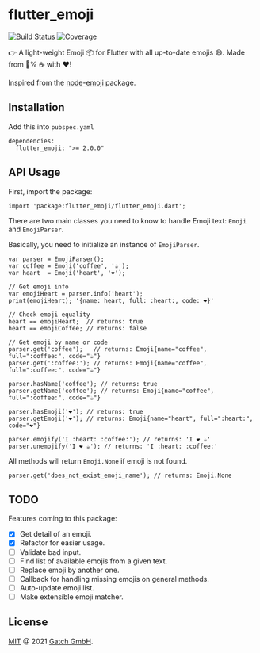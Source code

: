 # flutter_emoji

[![Build Status](https://travis-ci.com/petehouston/flutter-emoji.svg?branch=master)](https://travis-ci.com/petehouston/flutter-emoji) [![Coverage](https://codecov.io/gh/petehouston/flutter-emoji/branch/master/graph/badge.svg)](https://codecov.io/gh/petehouston/flutter-emoji)

👉 A light-weight Emoji 📦 for Flutter with all up-to-date emojis 😄. Made from 💯% ☕ with ❤️!

Inspired from the [node-emoji](https://github.com/omnidan/node-emoji) package.

## Installation

Add this into `pubspec.yaml`

```
dependencies:
  flutter_emoji: ">= 2.0.0"
```

## API Usage

First, import the package:

```
import 'package:flutter_emoji/flutter_emoji.dart';
```

There are two main classes you need to know to handle Emoji text: `Emoji` and `EmojiParser`.

Basically, you need to initialize an instance of `EmojiParser`.

```
var parser = EmojiParser();
var coffee = Emoji('coffee', '☕');
var heart  = Emoji('heart', '❤️');

// Get emoji info
var emojiHeart = parser.info('heart');
print(emojiHeart); '{name: heart, full: :heart:, code: ❤️}'

// Check emoji equality
heart == emojiHeart;  // returns: true
heart == emojiCoffee; // returns: false

// Get emoji by name or code
parser.get('coffee');   // returns: Emoji{name="coffee", full=":coffee:", code="☕"}
parser.get(':coffee:'); // returns: Emoji{name="coffee", full=":coffee:", code="☕"}

parser.hasName('coffee'); // returns: true
parser.getName('coffee'); // returns: Emoji{name="coffee", full=":coffee:", code="☕"}

parser.hasEmoji('❤️'); // returns: true
parser.getEmoji('❤️'); // returns: Emoji{name="heart", full=":heart:", code="❤️"}

parser.emojify('I :heart: :coffee:'); // returns: 'I ❤️ ☕'
parser.unemojify('I ❤️ ☕'); // returns: 'I :heart: :coffee:'
```

All methods will return `Emoji.None` if emoji is not found.

```
parser.get('does_not_exist_emoji_name'); // returns: Emoji.None
```

## TODO

Features coming to this package:

- [x] Get detail of an emoji.
- [x] Refactor for easier usage.
- [ ] Validate bad input.
- [ ] Find list of available emojis from a given text.
- [ ] Replace emoji by another one.
- [ ] Callback for handling missing emojis on general methods.
- [ ] Auto-update emoji list.
- [ ] Make extensible emoji matcher.

## License

[MIT](LICENSE.md) @ 2021 [Gatch GmbH](https://gatch.fun).
